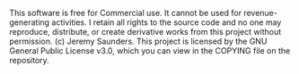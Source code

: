 This software is free for Commercial use. It cannot be used for revenue-generating activities. I retain all rights to the source code and no one may reproduce, distribute, or create derivative works from this project without permission. (c) Jeremy Saunders.
This project is licensed by the GNU General Public License v3.0, which you can view in the COPYING file on the repository.
